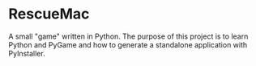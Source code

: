 # RescueMac

A small "game" written in Python. 
The purpose of this project is to learn Python and PyGame and 
how to generate a standalone application with PyInstaller.  